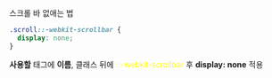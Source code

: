스크롤 바 없애는 법

```css
.scroll::-webkit-scrollbar {
  display: none;
}
```

**사용할** 태그에 **이름**, 클래스 뒤에 <font color="#ffff00">::-webkit-scrollbar</font> 후 
**display: none** 적용 

